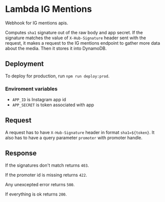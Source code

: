 # Lambda IG Mentions
Webhook for IG mentions apis.

Computes `sha1` signature out of the raw body and app secret. If the signature
matches the value of `X-Hub-Signature` header sent with the request, it makes
a request to the IG mentions endpoint to gather more data about the media. Then
it stores it into DynamoDB.

## Deployment
To deploy for production, run `npm run deploy:prod`.

### Enviroment variables
- `APP_ID` is Instagram app id
- `APP_SECRET` is token associated with app

## Request
A request has to have `X-Hub-Signature` header in format `sha1=${token}`.
It also has to have a query parameter `promoter` with promoter handle.

## Response
If the signatures don't match returns `403`.

If the promoter id is missing returns `422`.

Any unexcepted error returns `500`.

If everything is ok returns `200`.
